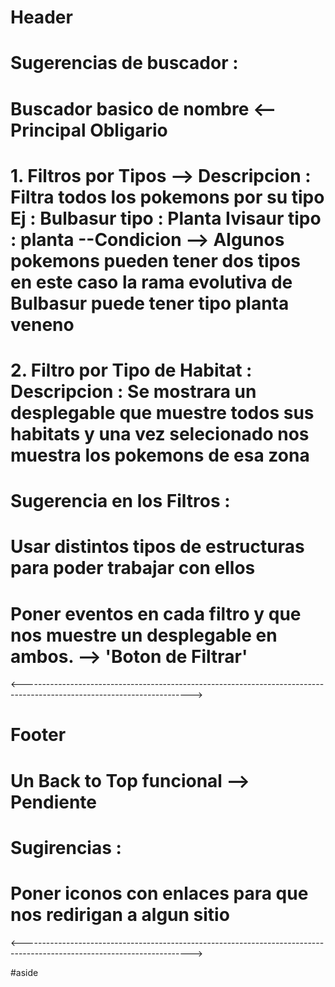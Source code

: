# Header 

# Sugerencias de buscador : 

# Buscador basico de nombre <-- Principal Obligario 

# 1. Filtros por Tipos --> Descripcion  : Filtra todos los pokemons por su tipo Ej : Bulbasur tipo : Planta Ivisaur tipo : planta --Condicion --> Algunos pokemons pueden tener dos tipos en este caso la rama evolutiva de Bulbasur puede tener tipo planta veneno  

# 2. Filtro por Tipo de Habitat : Descripcion : Se mostrara un desplegable que muestre todos sus habitats y una vez selecionado nos muestra los pokemons de esa zona 

# Sugerencia en los Filtros : 
# Usar distintos tipos de estructuras para poder trabajar con ellos 
# Poner eventos en cada filtro y que nos muestre un desplegable en ambos. --> 'Boton de Filtrar' 

<------------------------------------------------------------------------------------------------------------------------>

# Footer 

# Un Back to Top funcional --> Pendiente 

# Sugirencias : 
# Poner iconos con enlaces para que nos redirigan a algun sitio 

<------------------------------------------------------------------------------------------------------------------------>

#aside